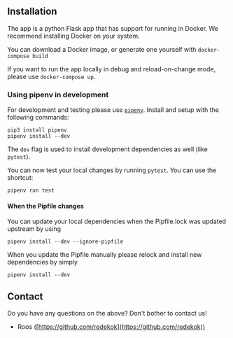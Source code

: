 ## Installation
The app is a python Flask app that has support for running in Docker. We recommend installing Docker on your system.

You can download a Docker image, or generate one yourself with `docker-compose build`

If you want to run the app locally in debug and reload-on-change mode, please use `docker-compose up`.

### Using pipenv in development
For development and testing please use [`pipenv`](https://pypi.org/project/pipenv/). Install and setup with the following commands:
```
pip3 install pipenv
pipenv install --dev
```
The `dev` flag is used to install development dependencies as well (like `pytest`).

You can now test your local changes by running `pytest`. You can use the shortcut:
```
pipenv run test
```

#### When the Pipfile changes
You can update your local dependencies when the Pipfile.lock was updated upstream by using
```
pipenv install --dev --ignore-pipfile
```

When you update the Pipfile manually please relock and install new dependencies by simply
```
pipenv install --dev
```


## Contact

Do you have any questions on the above? Don't bother to contact us!

* Roos ([https://github.com/redekok](https://github.com/redekok))
